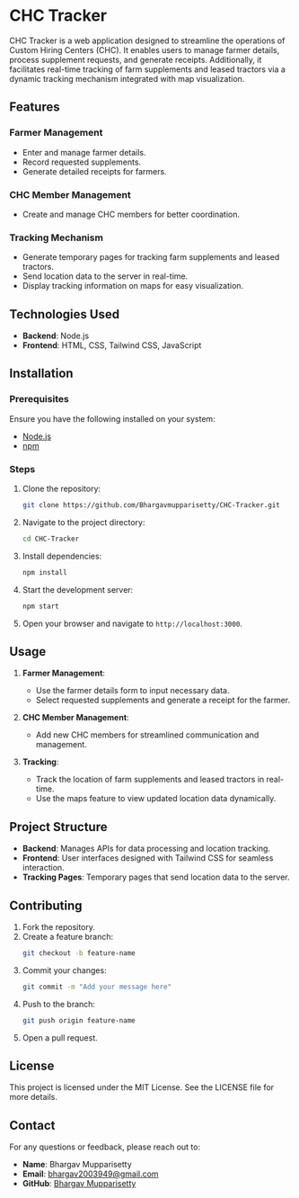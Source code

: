 # CHC Tracker

CHC Tracker is a web application designed to streamline the operations of Custom Hiring Centers (CHC). It enables users to manage farmer details, process supplement requests, and generate receipts. Additionally, it facilitates real-time tracking of farm supplements and leased tractors via a dynamic tracking mechanism integrated with map visualization.

## Features

### Farmer Management
- Enter and manage farmer details.
- Record requested supplements.
- Generate detailed receipts for farmers.

### CHC Member Management
- Create and manage CHC members for better coordination.

### Tracking Mechanism
- Generate temporary pages for tracking farm supplements and leased tractors.
- Send location data to the server in real-time.
- Display tracking information on maps for easy visualization.

## Technologies Used
- **Backend**: Node.js
- **Frontend**: HTML, CSS, Tailwind CSS, JavaScript

## Installation

### Prerequisites
Ensure you have the following installed on your system:
- [Node.js](https://nodejs.org/)
- [npm](https://www.npmjs.com/)

### Steps
1. Clone the repository:
   ```bash
   git clone https://github.com/Bhargavmupparisetty/CHC-Tracker.git
   ```

2. Navigate to the project directory:
   ```bash
   cd CHC-Tracker
   ```

3. Install dependencies:
   ```bash
   npm install
   ```

4. Start the development server:
   ```bash
   npm start
   ```

5. Open your browser and navigate to `http://localhost:3000`.

## Usage

1. **Farmer Management**:
   - Use the farmer details form to input necessary data.
   - Select requested supplements and generate a receipt for the farmer.

2. **CHC Member Management**:
   - Add new CHC members for streamlined communication and management.

3. **Tracking**:
   - Track the location of farm supplements and leased tractors in real-time.
   - Use the maps feature to view updated location data dynamically.

## Project Structure
- **Backend**: Manages APIs for data processing and location tracking.
- **Frontend**: User interfaces designed with Tailwind CSS for seamless interaction.
- **Tracking Pages**: Temporary pages that send location data to the server.

## Contributing

1. Fork the repository.
2. Create a feature branch:
   ```bash
   git checkout -b feature-name
   ```
3. Commit your changes:
   ```bash
   git commit -m "Add your message here"
   ```
4. Push to the branch:
   ```bash
   git push origin feature-name
   ```
5. Open a pull request.

## License
This project is licensed under the MIT License. See the LICENSE file for more details.

## Contact
For any questions or feedback, please reach out to:
- **Name**: Bhargav Mupparisetty
- **Email**: bhargav2003949@gmail.com
- **GitHub**: [Bhargav Mupparisetty](https://github.com/Bhargavmupparisetty)

